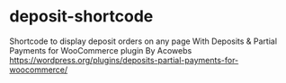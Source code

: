 # deposit-shortcode
Shortcode to display deposit orders on any page
With Deposits & Partial Payments for WooCommerce plugin By Acowebs
https://wordpress.org/plugins/deposits-partial-payments-for-woocommerce/
